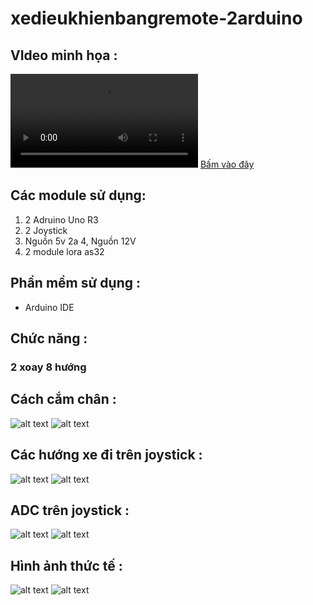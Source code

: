 # xedieukhienbangremote-2arduino
## VIdeo minh họa :
![Watch the video](https://github.com/dungchivas722/xedieukhienbangremote-2arduino/blob/main/Video/1.mp4)
[Bấm vào đây](Link)
## Các module sử dụng:

1. 2 Adruino Uno R3
2. 2 Joystick
3. Nguồn 5v 2a 
4, Nguồn 12V
5. 2 module lora as32

## Phần mềm sử dụng : 

- Arduino IDE

## Chức năng :
### 2 xoay 8 hướng
## Cách cắm chân :
![alt text](https://github.com/dungchivas722/xedieukhienbangremote-2arduino/blob/main/Picture/5.jpg)
![alt text](https://github.com/dungchivas722/xedieukhienbangremote-2arduino/blob/main/Picture/6.jpg)
## Các hướng xe đi trên joystick :
![alt text](https://github.com/dungchivas722/xedieukhienbangremote-2arduino/blob/main/Picture/1.png)
![alt text](https://github.com/dungchivas722/xedieukhienbangremote-2arduino/blob/main/Picture/2.png)
## ADC trên joystick :
![alt text](https://github.com/dungchivas722/xedieukhienbangremote-2arduino/blob/main/Picture/3.jpg)
![alt text](https://github.com/dungchivas722/xedieukhienbangremote-2arduino/blob/main/Picture/4.jpg)
## Hình ảnh thức tế :
![alt text](https://github.com/dungchivas722/xedieukhienbangremote-2arduino/blob/main/Picture/7.jpg)
![alt text](https://github.com/dungchivas722/xedieukhienbangremote-2arduino/blob/main/Picture/8.jpg)
